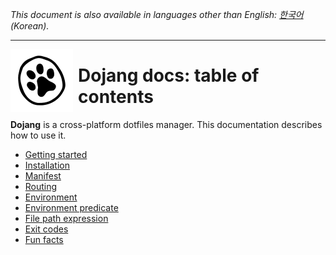 *This document is also available in languages other than English:
[한국어](README.ko.md) (Korean).*

----

<img src="../cat-pow.svg" style="float:left;margin-right:0.5rem;">

Dojang docs: table of contents
==============================

**Dojang** is a cross-platform dotfiles manager.  This documentation describes
how to use it.

 -  [Getting started](start.en.md)
 -  [Installation](installation.en.md)
 -  [Manifest](manifest.en.md)
 -  [Routing](routing.en.md)
 -  [Environment](environment.en.md)
 -  [Environment predicate](environment-predicate.en.md)
 -  [File path expression](file-path-expression.en.md)
 -  [Exit codes](exit-codes.en.md)
 -  [Fun facts](fun-facts.en.md)
